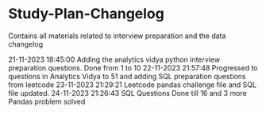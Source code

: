 # Study-Plan-Changelog

Contains all materials related to interview preparation and the data changelog

21-11-2023 18:45:00 Adding the analytics vidya python interview preparation questions. Done from 1 to 10
22-11-2023 21:57:48 Progressed to questions in Analytics Vidya to 51 and adding SQL preparation questions from leetcode
23-11-2023 21:29:21 Leetcode pandas challenge file and SQL file updated.
24-11-2023 21:26:43 SQL Questions Done till 16 and 3 more Pandas problem solved

